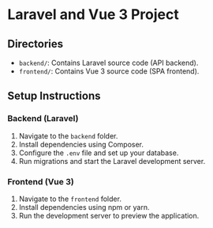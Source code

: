 # Laravel and Vue 3 Project

## Directories
- `backend/`: Contains Laravel source code (API backend).
- `frontend/`: Contains Vue 3 source code (SPA frontend).

## Setup Instructions

### Backend (Laravel)
1. Navigate to the `backend` folder.
2. Install dependencies using Composer.
3. Configure the `.env` file and set up your database.
4. Run migrations and start the Laravel development server.

### Frontend (Vue 3)
1. Navigate to the `frontend` folder.
2. Install dependencies using npm or yarn.
3. Run the development server to preview the application.
